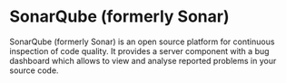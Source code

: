 # SonarQube (formerly Sonar)

SonarQube (formerly Sonar) is an open source platform for continuous inspection of code quality. It provides a server component with a bug dashboard which allows to view and analyse reported problems in your source code.

